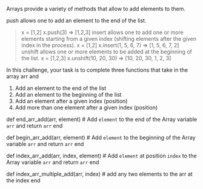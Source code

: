 Arrays provide a variety of methods that allow to add elements to them.

push allows one to add an element to the end of the list.
 >x = [1,2]
 >x.push(3)
 => [1,2,3]
insert allows one to add one or more elements starting from a given index (shifting elements after the given index in the process).
 >x = [1,2]
 >x.insert(1, 5, 6, 7)
 => [1, 5, 6, 7, 2]
unshift allows one or more elements to be added at the beginning of the list.
 >x = [1,2,3]
 >x.unshift(10, 20, 30)
 => [10, 20, 30, 1, 2, 3]

In this challenge, your task is to complete three functions that take in the array arr and

1.  Add an element to the end of the list
2.  Add an element to the beginning of the list
3.  Add an element after a given index (position)
4.  Add more than one element after a given index (position)

def end_arr_add(arr, element)
    # Add `element` to the end of the Array variable `arr` and return `arr`
end

def begin_arr_add(arr, element)
    # Add `element` to the beginning of the Array variable `arr` and return `arr`
end

def index_arr_add(arr, index, element)
    # Add `element` at position `index` to the Array variable `arr` and return `arr`
end

def index_arr_multiple_add(arr, index)
    # add any two elements to the arr at the index
end
